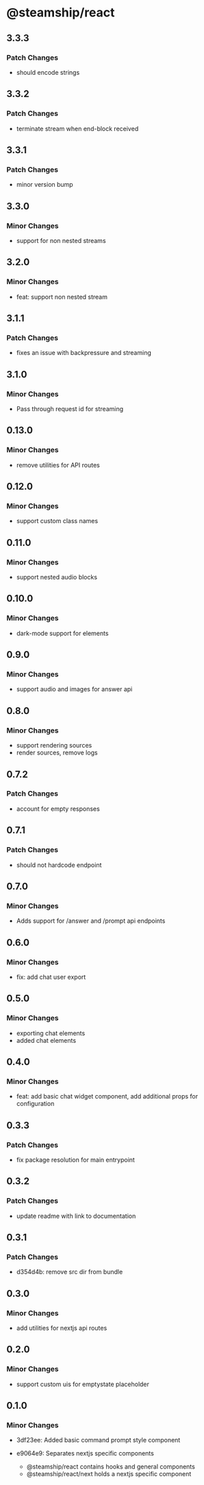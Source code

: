 # @steamship/react

## 3.3.3

### Patch Changes

- should encode strings

## 3.3.2

### Patch Changes

- terminate stream when end-block received

## 3.3.1

### Patch Changes

- minor version bump

## 3.3.0

### Minor Changes

- support for non nested streams

## 3.2.0

### Minor Changes

- feat: support non nested stream

## 3.1.1

### Patch Changes

- fixes an issue with backpressure and streaming

## 3.1.0

### Minor Changes

- Pass through request id for streaming

## 0.13.0

### Minor Changes

- remove utilities for API routes

## 0.12.0

### Minor Changes

- support custom class names

## 0.11.0

### Minor Changes

- support nested audio blocks

## 0.10.0

### Minor Changes

- dark-mode support for elements

## 0.9.0

### Minor Changes

- support audio and images for answer api

## 0.8.0

### Minor Changes

- support rendering sources
- render sources, remove logs

## 0.7.2

### Patch Changes

- account for empty responses

## 0.7.1

### Patch Changes

- should not hardcode endpoint

## 0.7.0

### Minor Changes

- Adds support for /answer and /prompt api endpoints

## 0.6.0

### Minor Changes

- fix: add chat user export

## 0.5.0

### Minor Changes

- exporting chat elements
- added chat elements

## 0.4.0

### Minor Changes

- feat: add basic chat widget component, add additional props for configuration

## 0.3.3

### Patch Changes

- fix package resolution for main entrypoint

## 0.3.2

### Patch Changes

- update readme with link to documentation

## 0.3.1

### Patch Changes

- d354d4b: remove src dir from bundle

## 0.3.0

### Minor Changes

- add utilities for nextjs api routes

## 0.2.0

### Minor Changes

- support custom uis for emptystate placeholder

## 0.1.0

### Minor Changes

- 3df23ee: Added basic command prompt style component
- e9064e9: Separates nextjs specific components

  - @steamship/react contains hooks and general components
  - @steamship/react/next holds a nextjs specific component
